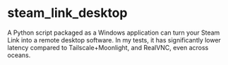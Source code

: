 # steam_link_desktop

A Python script packaged as a Windows application can turn your Steam Link into a remote desktop software. In my tests, it has significantly lower latency compared to Tailscale+Moonlight, and RealVNC, even across oceans.
